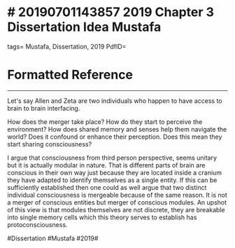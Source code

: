 # \# 20190701143857 2019 Chapter 3 Dissertation Idea Mustafa

tags= Mustafa, Dissertation, 2019 PdfID=

# Formatted Reference

------------------------------------------------------------------------

Let\'s say Allen and Zeta are two individuals who happen to have access to brain to brain interfacing.

How does the merger take place? How do they start to perceive the environment? How does shared memory and senses help them navigate the world? Does it confound or enhance their perception. Does this mean they start sharing consciousness?

I argue that consciousness from third person perspective, seems unitary but it is actually modular in nature. That is different parts of brain are conscious in their own way just because they are located inside a cranium they have adapted to identify themselves as a single entity. If this can be sufficiently established then one could as well argue that two distinct individual consciousness is mergeable because of the same reason. It is not a merger of conscious entities but merger of conscious modules. An upshot of this view is that modules themselves are not discrete, they are breakable into single memory cells which this theory serves to establish has protoconsciousness.

\#Dissertation \#Mustafa \#2019\#
